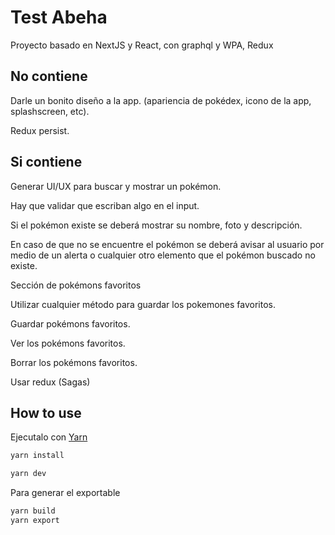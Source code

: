 # Test Abeha

Proyecto basado en NextJS y React, con graphql y WPA, Redux 

## No contiene
Darle un bonito diseño a la app. (apariencia de pokédex, icono de la app,
splashscreen, etc).

Redux persist.

## Si contiene
Generar UI/UX para buscar y mostrar un pokémon.

Hay que validar que escriban algo en el input.

Si el pokémon existe se deberá mostrar su nombre, foto y descripción.

En caso de que no se encuentre el pokémon se deberá avisar al usuario por
medio de un alerta o cualquier otro elemento que el pokémon buscado no existe.

Sección de pokémons favoritos

Utilizar cualquier método para guardar los pokemones favoritos.

Guardar pokémons favoritos.

Ver los pokémons favoritos.

Borrar los pokémons favoritos.

Usar redux (Sagas)


## How to use

Ejecutalo con [Yarn](https://yarnpkg.com/lang/en/docs/cli/create/)

```bash
yarn install
```

```bash
yarn dev
```
Para generar el exportable
```bash
yarn build
yarn export
```

